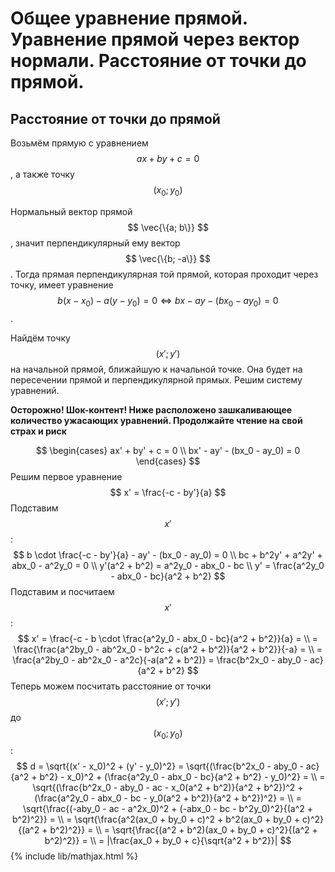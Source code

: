 # Общее уравнение прямой. Уравнение прямой через вектор нормали. Расстояние от точки до прямой.

## Расстояние от точки до прямой

Возьмём прямую с уравнением $$ ax + by + c = 0 $$, а также точку $$ (x_0; y_0) $$

Нормальный вектор прямой $$ \vec{\{a; b\}} $$, значит перпендикулярный ему вектор $$ \vec{\{b; -a\}} $$.
Тогда прямая перпендикулярная той прямой, которая проходит через точку, имеет уравнение $$ b(x - x_0) - a(y - y_0) = 0 \Leftrightarrow bx - ay - (bx_0 - ay_0) = 0 $$.

Найдём точку $$ (x'; y') $$ на начальной прямой, ближайшую к начальной точке. Она будет на пересечении прямой и перпендикулярной прямых. Решим систему уравнений.

**Осторожно! Шок-контент! Ниже расположено зашкаливающее количество ужасающих уравнений. Продолжайте чтение на свой страх и риск**

$$
\begin{cases}
  ax' + by' + c = 0 \\
  bx' - ay' - (bx_0 - ay_0) = 0
\end{cases} $$
Решим первое уравнение
$$ x' = \frac{-c - by'}{a} $$
Подставим $$ x' $$:
$$ b \cdot \frac{-c - by'}{a} - ay' - (bx_0 - ay_0) = 0 \\
bc + b^2y' + a^2y' + abx_0 - a^2y_0 = 0 \\
y'(a^2 + b^2) = a^2y_0 - abx_0 - bc \\
y' = \frac{a^2y_0 - abx_0 - bc}{a^2 + b^2} $$
Подставим и посчитаем $$ x' $$:
$$ x' = \frac{-c - b \cdot \frac{a^2y_0 - abx_0 - bc}{a^2 + b^2}}{a} = \\
= \frac{\frac{a^2by_0 - ab^2x_0 - b^2c + c(a^2 + b^2)}{a^2 + b^2}}{-a} = \\
= \frac{a^2by_0 - ab^2x_0 - a^2c}{-a(a^2 + b^2)} = \frac{b^2x_0 - aby_0 - ac}{a^2 + b^2} $$
Теперь можем посчитать расстояние от точки $$ (x'; y') $$ до $$ (x_0; y_0) $$:
$$ d = \sqrt{(x' - x_0)^2 + (y' - y_0)^2} = \sqrt{(\frac{b^2x_0 - aby_0 - ac}{a^2 + b^2} - x_0)^2 + (\frac{a^2y_0 - abx_0 - bc}{a^2 + b^2} - y_0)^2} = \\
= \sqrt{(\frac{b^2x_0 - aby_0 - ac - x_0(a^2 + b^2)}{a^2 + b^2})^2 + (\frac{a^2y_0 - abx_0 - bc - y_0(a^2 + b^2)}{a^2 + b^2})^2} = \\
= \sqrt{\frac{(-aby_0 - ac - a^2x_0)^2 + (-abx_0 - bc - b^2y_0)^2}{(a^2 + b^2)^2}} = \\
= \sqrt{\frac{a^2(ax_0 + by_0 + c)^2 + b^2(ax_0 + by_0 + c)^2}{(a^2 + b^2)^2}} = \\
= \sqrt{\frac{(a^2 + b^2)(ax_0 + by_0 + c)^2}{(a^2 + b^2)^2}} = \\
= |\frac{ax_0 + by_0 + c}{\sqrt{a^2 + b^2}}| $$
{% include lib/mathjax.html %}
